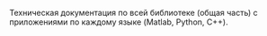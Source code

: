 Техническая документация по всей библиотеке (общая часть) с приложениями по каждому языке (Matlab, Python, C++).
